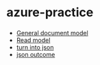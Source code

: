 # azure-practice
<h3></h3>

<ul>
  <li><a href="https://github.com/ssutsen/azure-practice/blob/main/form_recognizer_quickstart.py">General document model</a></li>

  <li><a href="https://github.com/ssutsen/azure-practice/blob/main/form_recognizer_quickstart2.py">Read model</a></li>

  <li><a href="https://github.com/ssutsen/azure-practice/blob/main/practice-j.py">turn into json</a></li>
<li><a href="https://github.com/ssutsen/azure-practice/blob/main/output.json">json outcome</a></li>
</ul>